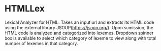 # HTMLLex
Lexical Analyzer for HTML. Takes an input url and extracts its HTML code using the external library JSOUP(https://jsoup.org/). Upon sumission, the HTML code is analyzed and categorized into lexemes. Dropdown spinner box is available to select which category of lexeme to view along with total number of lexemes in that category.
